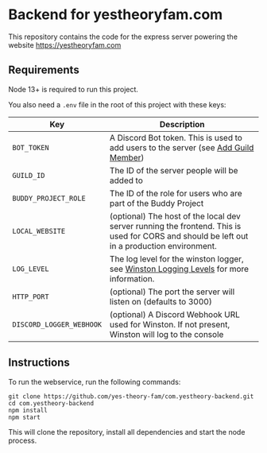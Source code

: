 # Backend for yestheoryfam.com

This repository contains the code for the express server powering the website https://yestheoryfam.com

## Requirements

Node 13+ is required to run this project.

You also need a `.env` file in the root of this project with these keys:

| Key                  | Description                                                                                                                                                    |
| -------------------- | -------------------------------------------------------------------------------------------------------------------------------------------------------------- |
| `BOT_TOKEN`          | A Discord Bot token. This is used to add users to the server (see [Add Guild Member](https://discordapp.com/developers/docs/resources/guild#add-guild-member)) |
| `GUILD_ID`           | The ID of the server people will be added to                                                                                                                   |
| `BUDDY_PROJECT_ROLE` | The ID of the role for users who are part of the Buddy Project                                                                                                 |
| `LOCAL_WEBSITE`      | (optional) The host of the local dev server running the frontend. This is used for CORS and should be left out in a production environment.                    |
| `LOG_LEVEL`          | The log level for the winston logger, see [Winston Logging Levels](https://github.com/winstonjs/winston#logging-levels) for more information.                  |
| `HTTP_PORT`          | (optional) The port the server will listen on (defaults to 3000)                                                                                               |
| `DISCORD_LOGGER_WEBHOOK` | (optional) A Discord Webhook URL used for Winston. If not present, Winston will log to the console

## Instructions

To run the webservice, run the following commands:

```
git clone https://github.com/yes-theory-fam/com.yestheory-backend.git
cd com.yestheory-backend
npm install
npm start
```

This will clone the repository, install all dependencies and start the node process.
